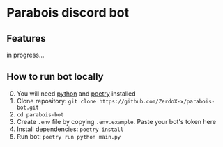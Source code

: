 # Parabois discord bot

## Features
in progress...

## How to run bot locally
0. You will need [python](https://www.python.org/) and [poetry](https://python-poetry.org/) installed
1. Clone repository: `git clone https://github.com/ZerdoX-x/parabois-bot.git`
2. `cd parabois-bot`
3. Create `.env` file by copying `.env.example`. Paste your bot's token here
4. Install dependencies: `poetry install`
5. Run bot: `poetry run python main.py`
